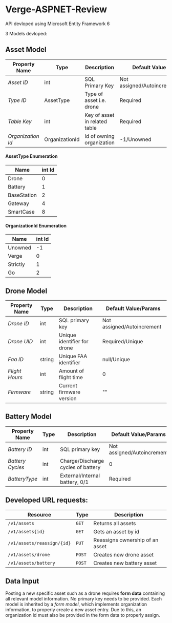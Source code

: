 # Verge-ASPNET-Review
API devloped using Microsoft Entity Framework 6

3 Models devloped:

## Asset Model
| Property Name     | Type           | Description                   | Default Value              |
| ----------------- | -------------- | ----------------------------- | -------------------------- |
| _Asset ID_        | int            | SQL Primary Key               | Not assigned/Autoincrement |
| _Type ID_         | AssetType      | Type of asset i.e. drone      | Required                   |
| _Table Key_       | int            | Key of asset in related table | Required                   |
| _Organization Id_ | OrganizationId | Id of owning organization     | -1/Unowned                 |

#### AssetType Enumeration
| Name        | int Id |
|-------------|--------|
| Drone       | 0      |
| Battery     | 1      |
| BaseStation | 2      |
| Gateway     | 4      |
| SmartCase   | 8      |

#### OrganizationId Enumeration

| Name     | int Id |
|----------|--------|
| Unowned  | -1     |
| Verge    | 0      |
| Strictly | 1      |
| Go       | 2      |

## Drone Model
| Property Name  | Type   | Description                 | Default Value/Params       |
|----------------|--------|-----------------------------|----------------------------|
| _Drone ID_     | int    | SQL primary key             | Not assigned/Autoincrement |
| _Drone UID_    | int    | Unique identifier for drone | Required/Unique            |
| _Faa ID_       | string | Unique FAA identifier       | null/Unique                |
| _Flight Hours_ | int    | Amount of flight time       | 0                          |
| _Firmware_     | string | Current firmware version    | ""                         |

## Battery Model
| Property Name    | Type | Description                        | Default Value/Params       |
|------------------|------|------------------------------------|----------------------------|
| _Battery ID_     | int  | SQL primary key                    | Not assigned/Autoincrement |
| _Battery Cycles_ | int  | Charge/Discharge cycles of battery | 0                          |
| _BatteryType_    | int  | External/Internal battery, 0/1     | Required                   |

## Developed URL requests:
| Resource                   | Type   | Description                      | 
| -------------------------- | ------ | -------------------------------- |
| `/v1/assets`               | `GET`  | Returns all assets               |
| `/v1/assets{id}`           | `GET`  | Gets an asset by id              |
| `/v1/assets/reassign/{id}` | `PUT`  | Reassigns ownership of an asset  |
| `/v1/assets/drone`         | `POST` | Creates new drone asset          |
| `/v1/assets/battery`       | `POST` | Creates new battery asset        |

## Data Input
Posting a new specific asset such as a drone requires **form data** containing all relevant model information. No primary key needs to be provided.
Each model is inherited by a _form model_, which implements organization information, to properly create a new asset entry.
Due to this, an organization id must also be provided in the form data to properly assign.
